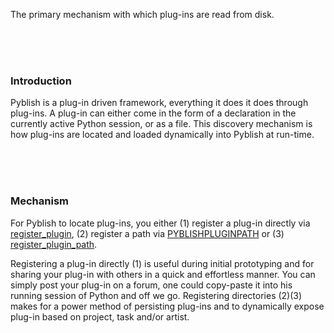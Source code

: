 The primary mechanism with which plug-ins are read from disk.

<br>
<br>
<br>

### Introduction

Pyblish is a plug-in driven framework, everything it does it does through plug-ins. A plug-in can either come in the form of a declaration in the currently active Python session, or as a file. This discovery mechanism is how plug-ins are located and loaded dynamically into Pyblish at run-time.

<br>
<br>
<br>

### Mechanism

For Pyblish to locate plug-ins, you either (1) register a plug-in directly via [register_plugin](/pages/register_plugin.md), (2) register a path via [PYBLISHPLUGINPATH](/pages/PYBLISHPLUGINPATH.md) or (3) [register_plugin_path](/pages/register_plugin_path.md).

Registering a plug-in directly (1) is useful during initial prototyping and for sharing your plug-in with others in a quick and effortless manner. You can simply post your plug-in on a forum, one could copy-paste it into his running session of Python and off we go. Registering directories (2)(3) makes for a power method of persisting plug-ins and to dynamically expose plug-in based on project, task and/or artist.